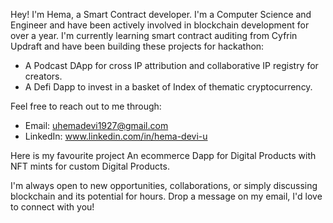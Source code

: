 Hey! I'm Hema, a Smart Contract developer. I'm a Computer Science and Engineer and have been actively involved in blockchain development for over a year.
I'm currently learning smart contract auditing from Cyfrin Updraft and have been building these projects for hackathon:

- A Podcast DApp for cross IP attribution and collaborative IP registry for creators.
- A Defi Dapp to invest in a basket of Index of thematic cryptocurrency.


Feel free to reach out to me through:
- Email: uhemadevi1927@gmail.com
- LinkedIn: www.linkedin.com/in/hema-devi-u

Here is my favourite project
An ecommerce Dapp for Digital Products with NFT mints for custom Digital Products.

I'm always open to new opportunities, collaborations, or simply discussing blockchain and its potential for hours. Drop a message on my email, I'd love to connect with you!
